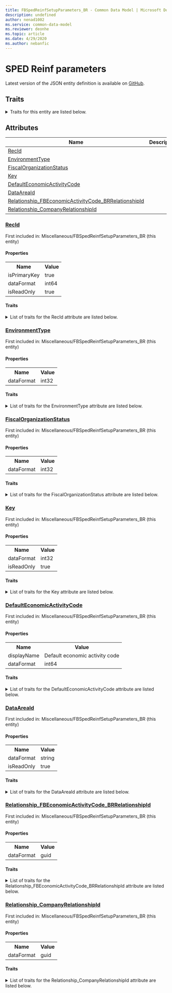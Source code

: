```yaml
---
title: FBSpedReinfSetupParameters_BR - Common Data Model | Microsoft Docs
description: undefined
author: nenad1002
ms.service: common-data-model
ms.reviewer: deonhe
ms.topic: article
ms.date: 4/29/2020
ms.author: nebanfic
---
```


# SPED Reinf parameters

  
 Latest version of the JSON entity definition is available on <a href="https://github.com/Microsoft/CDM/tree/master/schemaDocuments/core/operationsCommon/Tables/Finance/FiscalBooksBrazil/Miscellaneous/FBSpedReinfSetupParameters_BR.cdm.json" target="_blank">GitHub</a>.  

## Traits

<details>
<summary>Traits for this entity are listed below.  
</summary>

**is.identifiedBy**  
  names a specifc identity attribute to use with an entity  <table><tr><th>Parameter</th><th>Value</th><th>Data type</th><th>Explanation</th></tr><tr><td>attribute</td><td>[FBSpedReinfSetupParameters_BR/(resolvedAttributes)/RecId](#RecId)</td><td>attribute</td><td></td></tr></table>

**is.CDM.entityVersion**  
  <table><tr><th>Parameter</th><th>Value</th><th>Data type</th><th>Explanation</th></tr><tr><td>versionNumber</td><td>"1.0.0"</td><td>string</td><td>semantic version number of the entity</td></tr></table>

**is.application.releaseVersion**  
  <table><tr><th>Parameter</th><th>Value</th><th>Data type</th><th>Explanation</th></tr><tr><td>releaseVersion</td><td>"10.0.13.0"</td><td>string</td><td>semantic version number of the application introducing this entity</td></tr></table>

**is.localized.displayedAs**  
  Holds the list of language specific display text for an object.  <table><tr><th>Parameter</th><th>Value</th><th>Data type</th><th>Explanation</th></tr><tr><td>localizedDisplayText</td><td><table><tr><th>languageTag</th><th>displayText</th></tr><tr><td>en</td><td>SPED Reinf parameters</td></tr></table></td><td>entity</td><td>a reference to the constant entity holding the list of localized text</td></tr></table>

</details>

## Attributes

|Name|Description|First Included in Instance|
|---|---|---|
|[RecId](#RecId)||<a href="FBSpedReinfSetupParameters_BR.md" target="_blank">Miscellaneous/FBSpedReinfSetupParameters_BR</a>|
|[EnvironmentType](#EnvironmentType)||<a href="FBSpedReinfSetupParameters_BR.md" target="_blank">Miscellaneous/FBSpedReinfSetupParameters_BR</a>|
|[FiscalOrganizationStatus](#FiscalOrganizationStatus)||<a href="FBSpedReinfSetupParameters_BR.md" target="_blank">Miscellaneous/FBSpedReinfSetupParameters_BR</a>|
|[Key](#Key)||<a href="FBSpedReinfSetupParameters_BR.md" target="_blank">Miscellaneous/FBSpedReinfSetupParameters_BR</a>|
|[DefaultEconomicActivityCode](#DefaultEconomicActivityCode)||<a href="FBSpedReinfSetupParameters_BR.md" target="_blank">Miscellaneous/FBSpedReinfSetupParameters_BR</a>|
|[DataAreaId](#DataAreaId)||<a href="FBSpedReinfSetupParameters_BR.md" target="_blank">Miscellaneous/FBSpedReinfSetupParameters_BR</a>|
|[Relationship_FBEconomicActivityCode_BRRelationshipId](#Relationship_FBEconomicActivityCode_BRRelationshipId)||<a href="FBSpedReinfSetupParameters_BR.md" target="_blank">Miscellaneous/FBSpedReinfSetupParameters_BR</a>|
|[Relationship_CompanyRelationshipId](#Relationship_CompanyRelationshipId)||<a href="FBSpedReinfSetupParameters_BR.md" target="_blank">Miscellaneous/FBSpedReinfSetupParameters_BR</a>|

### <a href=#RecId name="RecId">RecId</a>

First included in: Miscellaneous/FBSpedReinfSetupParameters_BR (this entity)  

#### Properties

<table><tr><th>Name</th><th>Value</th></tr><tr><td>isPrimaryKey</td><td>true</td></tr><tr><td>dataFormat</td><td>int64</td></tr><tr><td>isReadOnly</td><td>true</td></tr></table>

#### Traits

<details>
<summary>List of traits for the RecId attribute are listed below.</summary>

**is.dataFormat.integer**  
**is.dataFormat.big**  
**is.identifiedBy**  
names a specifc identity attribute to use with an entity  <table><tr><th>Parameter</th><th>Value</th><th>Data type</th><th>Explanation</th></tr><tr><td>attribute</td><td>[FBSpedReinfSetupParameters_BR/(resolvedAttributes)/RecId](#RecId)</td><td>attribute</td><td></td></tr></table>

**is.readOnly**  
**is.dataFormat.integer**  
**is.dataFormat.big**  
</details>

### <a href=#EnvironmentType name="EnvironmentType">EnvironmentType</a>

First included in: Miscellaneous/FBSpedReinfSetupParameters_BR (this entity)  

#### Properties

<table><tr><th>Name</th><th>Value</th></tr><tr><td>dataFormat</td><td>int32</td></tr></table>

#### Traits

<details>
<summary>List of traits for the EnvironmentType attribute are listed below.</summary>

**is.dataFormat.integer**  
**is.dataFormat.integer**  
</details>

### <a href=#FiscalOrganizationStatus name="FiscalOrganizationStatus">FiscalOrganizationStatus</a>

First included in: Miscellaneous/FBSpedReinfSetupParameters_BR (this entity)  

#### Properties

<table><tr><th>Name</th><th>Value</th></tr><tr><td>dataFormat</td><td>int32</td></tr></table>

#### Traits

<details>
<summary>List of traits for the FiscalOrganizationStatus attribute are listed below.</summary>

**is.dataFormat.integer**  
**is.dataFormat.integer**  
</details>

### <a href=#Key name="Key">Key</a>

First included in: Miscellaneous/FBSpedReinfSetupParameters_BR (this entity)  

#### Properties

<table><tr><th>Name</th><th>Value</th></tr><tr><td>dataFormat</td><td>int32</td></tr><tr><td>isReadOnly</td><td>true</td></tr></table>

#### Traits

<details>
<summary>List of traits for the Key attribute are listed below.</summary>

**is.dataFormat.integer**  
**is.readOnly**  
**is.dataFormat.integer**  
</details>

### <a href=#DefaultEconomicActivityCode name="DefaultEconomicActivityCode">DefaultEconomicActivityCode</a>

First included in: Miscellaneous/FBSpedReinfSetupParameters_BR (this entity)  

#### Properties

<table><tr><th>Name</th><th>Value</th></tr><tr><td>displayName</td><td>Default economic activity code</td></tr><tr><td>dataFormat</td><td>int64</td></tr></table>

#### Traits

<details>
<summary>List of traits for the DefaultEconomicActivityCode attribute are listed below.</summary>

**is.dataFormat.integer**  
**is.dataFormat.big**  
**is.localized.displayedAs**  
Holds the list of language specific display text for an object.  <table><tr><th>Parameter</th><th>Value</th><th>Data type</th><th>Explanation</th></tr><tr><td>localizedDisplayText</td><td><table><tr><th>languageTag</th><th>displayText</th></tr><tr><td>en</td><td>Default economic activity code</td></tr></table></td><td>entity</td><td>a reference to the constant entity holding the list of localized text</td></tr></table>

**is.dataFormat.integer**  
**is.dataFormat.big**  
</details>

### <a href=#DataAreaId name="DataAreaId">DataAreaId</a>

First included in: Miscellaneous/FBSpedReinfSetupParameters_BR (this entity)  

#### Properties

<table><tr><th>Name</th><th>Value</th></tr><tr><td>dataFormat</td><td>string</td></tr><tr><td>isReadOnly</td><td>true</td></tr></table>

#### Traits

<details>
<summary>List of traits for the DataAreaId attribute are listed below.</summary>

**is.dataFormat.character**  
**is.dataFormat.big**  
**is.dataFormat.array**  
**is.readOnly**  
**is.dataFormat.character**  
**is.dataFormat.array**  
</details>

### <a href=#Relationship_FBEconomicActivityCode_BRRelationshipId name="Relationship_FBEconomicActivityCode_BRRelationshipId">Relationship_FBEconomicActivityCode_BRRelationshipId</a>

First included in: Miscellaneous/FBSpedReinfSetupParameters_BR (this entity)  

#### Properties

<table><tr><th>Name</th><th>Value</th></tr><tr><td>dataFormat</td><td>guid</td></tr></table>

#### Traits

<details>
<summary>List of traits for the Relationship_FBEconomicActivityCode_BRRelationshipId attribute are listed below.</summary>

**is.dataFormat.character**  
**is.dataFormat.big**  
**is.dataFormat.array**  
**is.dataFormat.guid**  
**means.identity.entityId**  
**is.linkedEntity.identifier**  
Marks the attribute(s) that hold foreign key references to a linked (used as an attribute) entity. This attribute is added to the resolved entity to enumerate the referenced entities.  <table><tr><th>Parameter</th><th>Value</th><th>Data type</th><th>Explanation</th></tr><tr><td>entityReferences</td><td><table><tr><th>entityReference</th><th>attributeReference</th></tr><tr><td><a href="FBEconomicActivityCode_BR.md" target="_blank">/core/operationsCommon/Tables/Finance/FiscalBooksBrazil/Miscellaneous/FBEconomicActivityCode_BR.cdm.json/FBEconomicActivityCode_BR</a></td><td><a href="FBEconomicActivityCode_BR.md#RecId" target="_blank">RecId</a></td></tr></table></td><td>entity</td><td>a reference to the constant entity holding the list of entity references</td></tr></table>

**is.dataFormat.guid**  
**is.dataFormat.character**  
**is.dataFormat.array**  
</details>

### <a href=#Relationship_CompanyRelationshipId name="Relationship_CompanyRelationshipId">Relationship_CompanyRelationshipId</a>

First included in: Miscellaneous/FBSpedReinfSetupParameters_BR (this entity)  

#### Properties

<table><tr><th>Name</th><th>Value</th></tr><tr><td>dataFormat</td><td>guid</td></tr></table>

#### Traits

<details>
<summary>List of traits for the Relationship_CompanyRelationshipId attribute are listed below.</summary>

**is.dataFormat.character**  
**is.dataFormat.big**  
**is.dataFormat.array**  
**is.dataFormat.guid**  
**means.identity.entityId**  
**is.linkedEntity.identifier**  
Marks the attribute(s) that hold foreign key references to a linked (used as an attribute) entity. This attribute is added to the resolved entity to enumerate the referenced entities.  <table><tr><th>Parameter</th><th>Value</th><th>Data type</th><th>Explanation</th></tr><tr><td>entityReferences</td><td><table><tr><th>entityReference</th><th>attributeReference</th></tr><tr><td><a href="../../Ledger/Main/CompanyInfo.md" target="_blank">/core/operationsCommon/Tables/Finance/Ledger/Main/CompanyInfo.cdm.json/CompanyInfo</a></td><td><a href="../../Ledger/Main/CompanyInfo.md#RecId" target="_blank">RecId</a></td></tr></table></td><td>entity</td><td>a reference to the constant entity holding the list of entity references</td></tr></table>

**is.dataFormat.guid**  
**is.dataFormat.character**  
**is.dataFormat.array**  
</details>
